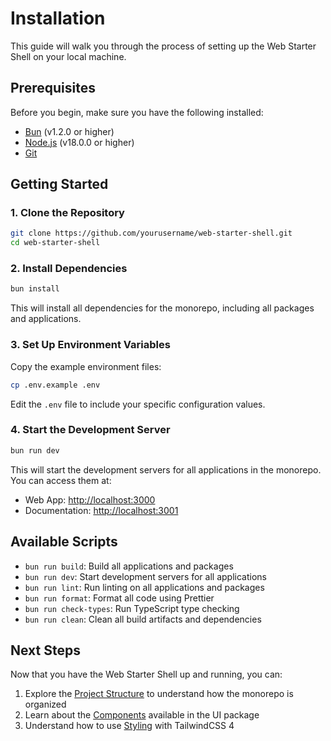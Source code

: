 # Installation

This guide will walk you through the process of setting up the Web Starter Shell on your local machine.

## Prerequisites

Before you begin, make sure you have the following installed:

- [Bun](https://bun.sh/) (v1.2.0 or higher)
- [Node.js](https://nodejs.org/) (v18.0.0 or higher)
- [Git](https://git-scm.com/)

## Getting Started

### 1. Clone the Repository

```bash
git clone https://github.com/yourusername/web-starter-shell.git
cd web-starter-shell
```

### 2. Install Dependencies

```bash
bun install
```

This will install all dependencies for the monorepo, including all packages and applications.

### 3. Set Up Environment Variables

Copy the example environment files:

```bash
cp .env.example .env
```

Edit the `.env` file to include your specific configuration values.

### 4. Start the Development Server

```bash
bun run dev
```

This will start the development servers for all applications in the monorepo. You can access them at:

- Web App: [http://localhost:3000](http://localhost:3000)
- Documentation: [http://localhost:3001](http://localhost:3001)

## Available Scripts

- `bun run build`: Build all applications and packages
- `bun run dev`: Start development servers for all applications
- `bun run lint`: Run linting on all applications and packages
- `bun run format`: Format all code using Prettier
- `bun run check-types`: Run TypeScript type checking
- `bun run clean`: Clean all build artifacts and dependencies

## Next Steps

Now that you have the Web Starter Shell up and running, you can:

1. Explore the [Project Structure](/guide/project-structure) to understand how the monorepo is organized
2. Learn about the [Components](/guide/components) available in the UI package
3. Understand how to use [Styling](/guide/styling) with TailwindCSS 4 